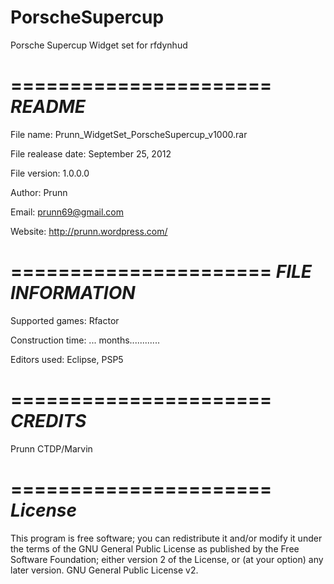 PorscheSupercup
===============

Porsche Supercup Widget set for rfdynhud

======================
*README*
======================

File name: Prunn_WidgetSet_PorscheSupercup_v1000.rar

File realease date: September 25, 2012

File version: 1.0.0.0

Author: Prunn

Email: prunn69@gmail.com

Website: http://prunn.wordpress.com/

======================
*FILE INFORMATION*
======================

Supported games: Rfactor

Construction time: ... months............

Editors used: Eclipse, PSP5

======================
*CREDITS*
======================

Prunn
CTDP/Marvin

======================
*License*
======================

This program is free software; you can redistribute it and/or modify it under the terms of the GNU General Public License as published by the Free Software Foundation; either version 2 of the License, or (at your option) any later version.
GNU General Public License v2.
